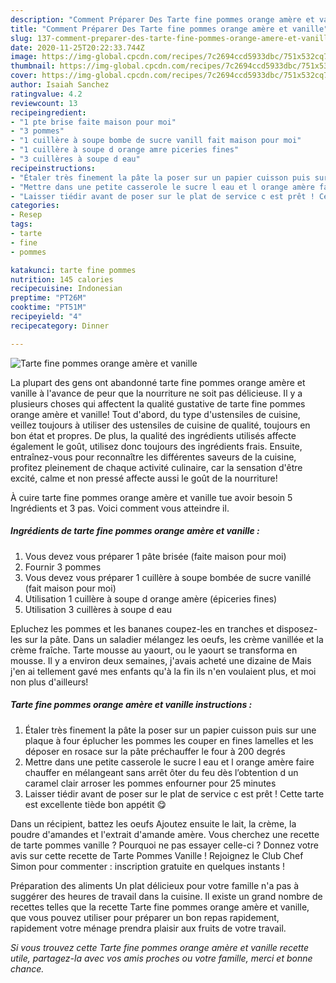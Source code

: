 ```yaml
---
description: "Comment Préparer Des Tarte fine pommes orange amère et vanille"
title: "Comment Préparer Des Tarte fine pommes orange amère et vanille"
slug: 137-comment-preparer-des-tarte-fine-pommes-orange-amere-et-vanille
date: 2020-11-25T20:22:33.744Z
image: https://img-global.cpcdn.com/recipes/7c2694ccd5933dbc/751x532cq70/tarte-fine-pommes-orange-amere-et-vanille-photo-principale-de-la-recette.jpg
thumbnail: https://img-global.cpcdn.com/recipes/7c2694ccd5933dbc/751x532cq70/tarte-fine-pommes-orange-amere-et-vanille-photo-principale-de-la-recette.jpg
cover: https://img-global.cpcdn.com/recipes/7c2694ccd5933dbc/751x532cq70/tarte-fine-pommes-orange-amere-et-vanille-photo-principale-de-la-recette.jpg
author: Isaiah Sanchez
ratingvalue: 4.2
reviewcount: 13
recipeingredient:
- "1 pte brise faite maison pour moi"
- "3 pommes"
- "1 cuillère à soupe bombe de sucre vanill fait maison pour moi"
- "1 cuillère à soupe d orange amre piceries fines"
- "3 cuillères à soupe d eau"
recipeinstructions:
- "Étaler très finement la pâte la poser sur un papier cuisson puis sur une plaque à four éplucher les pommes les couper en fines lamelles et les déposer en rosace sur la pâte préchauffer le four à 200 degrés"
- "Mettre dans une petite casserole le sucre l eau et l orange amère faire chauffer en mélangeant sans arrêt ôter du feu dès l’obtention d un caramel clair arroser les pommes enfourner pour 25 minutes"
- "Laisser tiédir avant de poser sur le plat de service c est prêt ! Cette tarte est excellente tiède bon appétit 😋"
categories:
- Resep
tags:
- tarte
- fine
- pommes

katakunci: tarte fine pommes 
nutrition: 145 calories
recipecuisine: Indonesian
preptime: "PT26M"
cooktime: "PT51M"
recipeyield: "4"
recipecategory: Dinner

---
```



![Tarte fine pommes orange amère et vanille](https://img-global.cpcdn.com/recipes/7c2694ccd5933dbc/751x532cq70/tarte-fine-pommes-orange-amere-et-vanille-photo-principale-de-la-recette.jpg)

La plupart des gens ont abandonné tarte fine pommes orange amère et vanille à l'avance de peur que la nourriture ne soit pas délicieuse. Il y a plusieurs choses qui affectent la qualité gustative de tarte fine pommes orange amère et vanille! Tout d'abord, du type d'ustensiles de cuisine, veillez toujours à utiliser des ustensiles de cuisine de qualité, toujours en bon état et propres. De plus, la qualité des ingrédients utilisés affecte également le goût, utilisez donc toujours des ingrédients frais. Ensuite, entraînez-vous pour reconnaître les différentes saveurs de la cuisine, profitez pleinement de chaque activité culinaire, car la sensation d'être excité, calme et non pressé affecte aussi le goût de la nourriture!

<!--inarticleads1-->

À cuire tarte fine pommes orange amère et vanille tue avoir besoin 5 Ingrédients et 3 pas. Voici comment vous atteindre il.

##### Ingrédients de tarte fine pommes orange amère et vanille :

1. Vous devez vous préparer 1 pâte brisée (faite maison pour moi)
1. Fournir 3 pommes
1. Vous devez vous préparer 1 cuillère à soupe bombée de sucre vanillé (fait maison pour moi)
1. Utilisation 1 cuillère à soupe d orange amère (épiceries fines)
1. Utilisation 3 cuillères à soupe d eau


Epluchez les pommes et les bananes coupez-les en tranches et disposez-les sur la pâte. Dans un saladier mélangez les oeufs, les crème vanillée et la crème fraîche. Tarte mousse au yaourt, ou le yaourt se transforma en mousse. Il y a environ deux semaines, j&#39;avais acheté une dizaine de Mais j&#39;en ai tellement gavé mes enfants qu&#39;à la fin ils n&#39;en voulaient plus, et moi non plus d&#39;ailleurs! 

<!--inarticleads2-->

##### Tarte fine pommes orange amère et vanille instructions :

1. Étaler très finement la pâte la poser sur un papier cuisson puis sur une plaque à four éplucher les pommes les couper en fines lamelles et les déposer en rosace sur la pâte préchauffer le four à 200 degrés
1. Mettre dans une petite casserole le sucre l eau et l orange amère faire chauffer en mélangeant sans arrêt ôter du feu dès l’obtention d un caramel clair arroser les pommes enfourner pour 25 minutes
1. Laisser tiédir avant de poser sur le plat de service c est prêt ! Cette tarte est excellente tiède bon appétit 😋


Dans un récipient, battez les oeufs Ajoutez ensuite le lait, la crème, la poudre d&#39;amandes et l&#39;extrait d&#39;amande amère. Vous cherchez une recette de tarte pommes vanille ? Pourquoi ne pas essayer celle-ci ? Donnez votre avis sur cette recette de Tarte Pommes Vanille ! Rejoignez le Club Chef Simon pour commenter : inscription gratuite en quelques instants ! 

<!--inarticleads1-->

<p>
Préparation des aliments Un plat délicieux pour votre famille n'a pas à suggérer des heures de travail dans la cuisine. Il existe un grand nombre de recettes telles que la recette Tarte fine pommes orange amère et vanille, que vous pouvez utiliser pour préparer un bon repas rapidement, rapidement votre ménage prendra plaisir aux fruits de votre travail.
</p>

<p>
<i>Si vous trouvez cette Tarte fine pommes orange amère et vanille recette utile, partagez-la avec vos amis proches ou votre famille, merci et bonne chance.</i>
</p>
